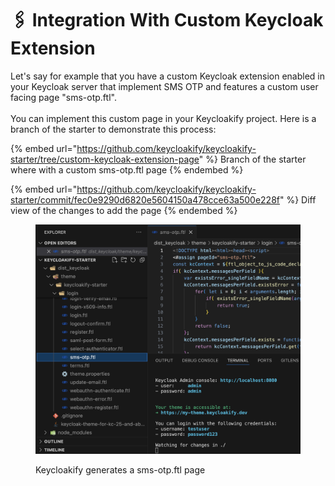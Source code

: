 # 🖇️ Integration With Custom Keycloak Extension

Let's say for example that you have a custom Keycloak extension enabled in your Keycloak server that implement SMS OTP and features a custom user facing page "sms-otp.ftl".\
\
You can implement this custom page in your Keycloakify project. Here is a branch of the starter to demonstrate this process:

{% embed url="https://github.com/keycloakify/keycloakify-starter/tree/custom-keycloak-extension-page" %}
Branch of the starter where with a custom sms-otp.ftl page
{% endembed %}

{% embed url="https://github.com/keycloakify/keycloakify-starter/commit/fec0e9290d6820e5604150a478cce63a500e228f" %}
Diff view of the changes to add the page
{% endembed %}

<figure><img src=".gitbook/assets/image (1) (1) (1).png" alt=""><figcaption><p>Keycloakify generates a sms-otp.ftl page</p></figcaption></figure>
